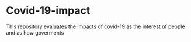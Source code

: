# Covid-19-impact
This repository evaluates the impacts of covid-19 as the interest of people and as how goverments
